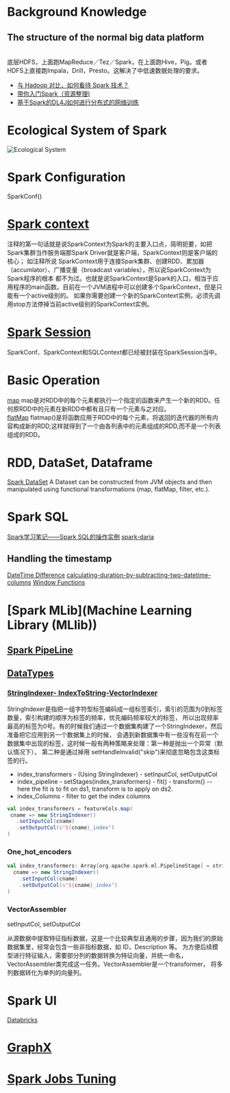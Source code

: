 # Background Knowledge
## The structure of the normal big data platform
<br> 底层HDFS，上面跑MapReduce／Tez／Spark，在上面跑Hive，Pig。或者HDFS上直接跑Impala，Drill，Presto。这解决了中低速数据处理的要求。<br>

- [与 Hadoop 对比，如何看待 Spark 技术？](https://www.zhihu.com/question/26568496/answer/41608400)
- [带你入门Spark（资源整理)](https://zhuanlan.zhihu.com/p/22427880)
- [基于Spark的DL4J如何进行分布式的网络训练](https://deeplearning4j.org/cn/spark)

# Ecological System of Spark
![Ecological System](https://miro.medium.com/max/1250/1*z0Vm749Pu6mHdlyPsznMRg.png)<br>


# Spark Configuration
SparkConf()

# [Spark context](https://www.cnblogs.com/xia520pi/p/8609602.html)<br>
注释的第一句话就是说SparkContext为Spark的主要入口点，简明扼要，如把Spark集群当作服务端那Spark Driver就是客户端，SparkContext则是客户端的核心；
如注释所说 SparkContext用于连接Spark集群、创建RDD、累加器（accumlator）、广播变量（broadcast variables），所以说SparkContext为Spark程序的根本
都不为过。也就是说SparkContext是Spark的入口，相当于应用程序的main函数。目前在一个JVM进程中可以创建多个SparkContext，但是只能有一个active级别的。
如果你需要创建一个新的SparkContext实例，必须先调用stop方法停掉当前active级别的SparkContext实例。

# [Spark Session](https://blog.csdn.net/u013063153/article/details/54615378)
SparkConf、SparkContext和SQLContext都已经被封装在SparkSession当中。

# Basic Operation
[map](https://www.zybuluo.com/jewes/note/35032)
map是对RDD中的每个元素都执行一个指定的函数来产生一个新的RDD。任何原RDD中的元素在新RDD中都有且只有一个元素与之对应。<br>
[flatMap](https://blog.csdn.net/YQlakers/article/details/73042098)
flatmap()是将函数应用于RDD中的每个元素，将返回的迭代器的所有内容构成新的RDD,这样就得到了一个由各列表中的元素组成的RDD,而不是一个列表组成的RDD。<br>

# RDD, DataSet, Dataframe
[Spark DataSet](https://www.jianshu.com/p/77811ae29fdd)
A Dataset can be constructed from JVM objects and then manipulated using functional transformations (map, flatMap, filter, etc.).


# Spark SQL
[Spark学习笔记——Spark SQL的操作实例](https://andone1cc.github.io/2017/03/05/Spark/sparksql/)
[spark-daria](https://github.com/MrPowers/spark-daria/?source=post_page---------------------------)
## Handling the timestamp
[DateTime Difference](https://docs.snowflake.net/manuals/sql-reference/functions/datediff.html)
[calculating-duration-by-subtracting-two-datetime-columns](https://stackoverflow.com/questions/30283415/calculating-duration-by-subtracting-two-datetime-columns-in-string-format/30315921)
[Window Functions](https://databricks.com/blog/2015/07/15/introducing-window-functions-in-spark-sql.html)


# [Spark MLib](Machine Learning Library (MLlib))
## [Spark PipeLine](https://www.ibm.com/developerworks/cn/opensource/os-cn-spark-practice5/index.html)
## [DataTypes](https://spark.apache.org/docs/1.1.0/mllib-data-types.html)
### [StringIndexer- IndexToString-VectorIndexer](http://dblab.xmu.edu.cn/blog/1297-2/)
StringIndexer是指把一组字符型标签编码成一组标签索引，索引的范围为0到标签数量，索引构建的顺序为标签的频率，优先编码频率较大的标签，
所以出现频率最高的标签为0号。有的时候我们通过一个数据集构建了一个StringIndexer，然后准备把它应用到另一个数据集上的时候，
会遇到新数据集中有一些没有在前一个数据集中出现的标签，这时候一般有两种策略来处理：第一种是抛出一个异常（默认情况下），
第二种是通过掉用 setHandleInvalid("skip")来彻底忽略包含这类标签的行。
- index_transformers - (Using StringIndexer) - setInputCol, setOutputCol
- index_pipeline - setStages(index_transformers) - fit() - transform()
-- here the fit is to fit on ds1, transform is to apply on ds2. 
- index_Columns - filter to get the index columns
```scala
val index_transformers = featureCols.map(
 cname => new StringIndexer()
   .setInputCol(cname)
   .setOutputCol(s"${cname}_index")
)
```
### One_hot_encoders
```scala
val index_transformers: Array[org.apache.spark.ml.PipelineStage] = stringColumns.map(
  cname => new StringIndexer()
    .setInputCol(cname)
    .setOutputCol(s"${cname}_index")
)
```
### VectorAssembler
setInputCol, setOutputCol

从源数据中提取特征指标数据，这是一个比较典型且通用的步骤，因为我们的原始数据集里，经常会包含一些非指标数据，如 ID，Description 等。
为方便后续模型进行特征输入，需要部分列的数据转换为特征向量，并统一命名，VectorAssembler类完成这一任务。VectorAssembler是一个transformer，
将多列数据转化为单列的向量列。


# Spark UI
[Databricks](
https://databricks.com/blog/2015/06/22/understanding-your-spark-application-through-visualization.html) <br>

# [GraphX](https://www.cnblogs.com/wei-li/p/graphx.html)


# [Spark Jobs Tuning](https://www.zybuluo.com/xiaop1987/note/76737)


